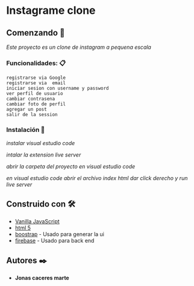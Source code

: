 # Instagrame clone

## Comenzando 🚀

_Este proyecto es un clone de instagram a pequena escala_


### Funcionalidades: 📋
 
    registrarse via Google
    registrarse via  email
    iniciar sesion con username y password
    ver perfil de usuario
    cambiar contrasena 
    cambiar foto de perfil
    agregar un post
    salir de la session


### Instalación 🔧

_instalar visual estudio code_

_intalar la extension live server_

_abrir la carpeta del proyecto en visual estudio code_

_en visual estudio code abrir el archivo index html dar click derecho y run live server_


## Construido con 🛠️

* [Vanilla JavaScript]()
* [html 5](https://www.w3schools.com/html//) 
* [boostrap](https://getbootstrap.com) - Usado para generar la ui
* [firebase](https://firebase.google.com/?authuser=0) - Usado para back end


## Autores ✒️

* **Jonas caceres marte**

